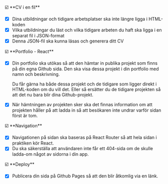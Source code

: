 <aside>
☑️ **CV i en fil**

- [x]  Dina utbildningar och tidigare arbetsplatser ska inte längre ligga i HTML-koden
- [x]  Vilka utbildningar du läst och vilka tidigare arbeten du haft ska ligga i en separat fil i JSON-format
- [x]  Denna JSON-fil ska kunna läsas och generera ditt CV
</aside>

<aside>
☑️ **Portfolio - React**

- [x]  Din portfolio ska utökas så att den hämtar in publika projekt som finns på din egna Github sida. Den ska visa dessa projekt i din portfolio med namn och beskrivning.
    
    Du får gärna ha både dessa projekt och de tidigare som ligger direkt i HTML-koden om du vill det. Eller så ersätter du de tidigare projekten så att det nu bara blir dina Github-projekt.
    
- [x]  När hämtningen av projekten sker ska det finnas information om att projekten håller på att ladda in så att besökaren inte undrar varför sidan först är tom.
</aside>

<aside>
☑️ **Navigation**

- [x]  Navigationen på sidan ska baseras på React Router så att hela sidan i praktiken kör React.
- [x]  Du ska säkerställa att användaren inte får ett 404-sida om de skulle ladda-om något av sidorna i din app.
</aside>

<aside>
☑️ **Deploy**

- [x]  Publicera din sida på Github Pages så att den blir åtkomlig via en länk.
</aside>
